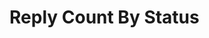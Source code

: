 # Reply Count By Status

<api-endpoint openapi-path="../openapi.json" endpoint="/reply/{vacancy_id}/count" method="get"/>